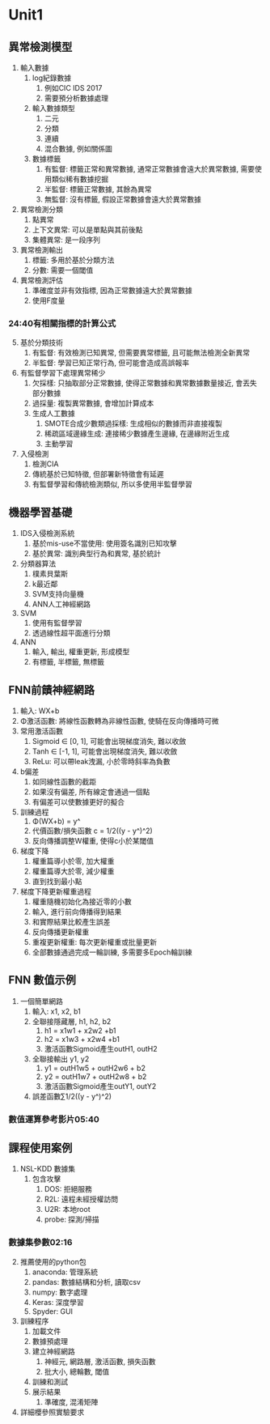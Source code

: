 # Unit1
## 異常檢測模型
1. 輸入數據
    1. log紀錄數據
        1. 例如CIC IDS 2017
        2. 需要預分析數據處理
    2. 輸入數據類型
        1. 二元
        2. 分類
        3. 連續
        4. 混合數據, 例如關係圖
    3. 數據標籤
        1. 有監督: 標籤正常和異常數據, 通常正常數據會遠大於異常數據, 需要使用類似稀有數據挖掘
        2. 半監督: 標籤正常數據, 其餘為異常
        3. 無監督: 沒有標籤, 假設正常數據會遠大於異常數據
2. 異常檢測分類
    1. 點異常
    2. 上下文異常: 可以是單點與其前後點
    3. 集體異常: 是一段序列
3. 異常檢測輸出
    1. 標籤: 多用於基於分類方法
    2. 分數: 需要一個閾值
4. 異常檢測評估
    1. 準確度並非有效指標, 因為正常數據遠大於異常數據
    2. 使用F度量
### 24:40有相關指標的計算公式
5. 基於分類技術
    1. 有監督: 有效檢測已知異常, 但需要異常標籤, 且可能無法檢測全新異常
    2. 半監督: 學習已知正常行為, 但可能會造成高誤報率
6. 有監督學習下處理異常稀少
    1. 欠採樣: 只抽取部分正常數據, 使得正常數據和異常數據數量接近, 會丟失部分數據
    2. 過採量: 複製異常數據, 會增加計算成本
    3. 生成人工數據
        1. SMOTE合成少數類過採樣: 生成相似的數據而非直接複製
        2. 稀疏區域邊緣生成: 連接稀少數據產生邊緣, 在邊緣附近生成
        3. 主動學習
7. 入侵檢測
    1. 檢測CIA
    2. 傳統基於已知特徵, 但部署新特徵會有延遲
    3. 有監督學習和傳統檢測類似, 所以多使用半監督學習

## 機器學習基礎
1. IDS入侵檢測系統
    1. 基於mis-use不當使用: 使用簽名識別已知攻擊
    2. 基於異常: 識別典型行為和異常, 基於統計
2. 分類器算法
    1. 樸素貝葉斯
    2. k最近鄰
    3. SVM支持向量機
    4. ANN人工神經網路
3. SVM
    1. 使用有監督學習
    2. 透過線性超平面進行分類
4. ANN
    1. 輸入, 輸出, 權重更新, 形成模型
    2. 有標籤, 半標籤, 無標籤

## FNN前饋神經網路
1. 輸入: WX+b
2. Φ激活函數: 將線性函數轉為非線性函數, 使騎在反向傳播時可微
3. 常用激活函數
    1. Sigmoid ∈ [0, 1], 可能會出現梯度消失, 難以收斂
    2. Tanh ∈ [-1, 1], 可能會出現梯度消失, 難以收斂
    3. ReLu: 可以帶leak洩漏, 小於零時斜率為負數
4. b偏差
    1. 如同線性函數的截距
    2. 如果沒有偏差, 所有線定會通過一個點
    3. 有偏差可以使數據更好的擬合
5. 訓練過程
    1. Φ(WX+b) = y^
    2. 代價函數/損失函數 c = 1/2((y - y^)^2)
    3. 反向傳播調整W權重, 使得c小於某閾值
6. 梯度下降
    1. 權重篇導小於零, 加大權重
    2. 權重篇導大於零, 減少權重
    3. 直到找到最小點
7. 梯度下降更新權重過程
    1. 權重隨機初始化為接近零的小數
    2. 輸入, 進行前向傳播得到結果
    3. 和實際結果比較產生誤差
    4. 反向傳播更新權重
    5. 重複更新權重: 每次更新權重或批量更新
    6. 全部數據通過完成一輪訓練, 多需要多Epoch輪訓練

## FNN 數值示例
1. 一個簡單網路
    1. 輸入: x1, x2, b1
    2. 全聯接隱藏層, h1, h2, b2
        1. h1 = x1w1 + x2w2 +b1
        2. h2 = x1w3 + x2w4 +b1
        3. 激活函數Sigmoid產生outH1, outH2
    3. 全聯接輸出 y1, y2
        1. y1 = outH1w5 + outH2w6 + b2
        2. y2 = outH1w7 + outH2w8 + b2
        3. 激活函數Sigmoid產生outY1, outY2
    4. 誤差函數∑1/2((y - y^)^2)
### 數值運算參考影片05:40


## 課程使用案例
1. NSL-KDD 數據集
    1. 包含攻擊
        1. DOS: 拒絕服務
        2. R2L: 遠程未經授權訪問
        3. U2R: 本地root
        4. probe: 探測/掃描
### 數據集參數02:16
2. 推薦使用的python包
    1. anaconda: 管理系統
    2. pandas: 數據結構和分析, 讀取csv
    3. numpy: 數字處理
    4. Keras: 深度學習
    5. Spyder: GUI
3. 訓練程序
    1. 加載文件
    2. 數據預處理
    3. 建立神經網路
        1. 神經元, 網路層, 激活函數, 損失函數
        2. 批大小, 總輪數, 閾值
    4. 訓練和測試
    5. 展示結果
        1. 準確度, 混淆矩陣
4. 詳細櫻參照實驗要求
